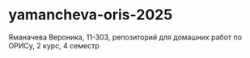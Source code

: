 # yamancheva-oris-2025
Яманачева Вероника, 11-303, репозиторий для домашних работ по ОРИСу, 2 курс, 4 семестр
